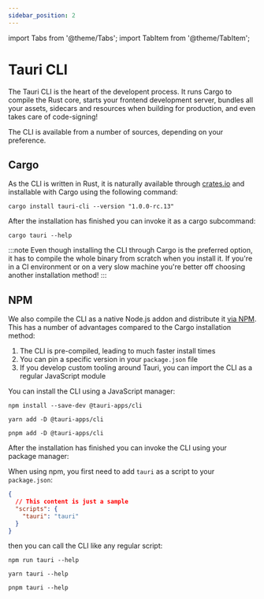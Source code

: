```yaml
---
sidebar_position: 2
---
```


import Tabs from '@theme/Tabs';
import TabItem from '@theme/TabItem';

# Tauri CLI

The Tauri CLI is the heart of the developent process. It runs Cargo to compile the Rust core, starts your frontend development server, bundles all your assets, sidecars and resources when building for production, and even takes care of code-signing!

The CLI is available from a number of sources, depending on your preference.

## Cargo

As the CLI is written in Rust, it is naturally available through [crates.io](https://crates.io/crates/tauri-cli) and installable with Cargo using the following command:

```shell
cargo install tauri-cli --version "1.0.0-rc.13"
```

After the installation has finished you can invoke it as a cargo subcommand:

```shell
cargo tauri --help
```

:::note
Even though installing the CLI through Cargo is the preferred option, it has to compile the whole binary from scratch when you install it. If you're in a CI environment or on a very slow machine you're better off choosing another installation method!
:::

## NPM

We also compile the CLI as a native Node.js addon and distribute it [via NPM](https://www.npmjs.com/package/@tauri-apps/cli). This has a number of advantages compared to the Cargo installation method:

1. The CLI is pre-compiled, leading to much faster install times
2. You can pin a specific version in your `package.json` file
3. If you develop custom tooling around Tauri, you can import the CLI as a regular JavaScript module

You can install the CLI using a JavaScript manager:

<Tabs groupId="package-manager">
<TabItem value="npm" label="npm" default>

```shell
npm install --save-dev @tauri-apps/cli
```

</TabItem>
<TabItem value="yarn" label="yarn">

```shell
yarn add -D @tauri-apps/cli
```

</TabItem>
<TabItem value="pnpm" label="pnpm">

```shell
pnpm add -D @tauri-apps/cli
```

</TabItem>
</Tabs>

After the installation has finished you can invoke the CLI using your package manager:

<Tabs groupId="package-manager">
<TabItem value="npm" label="npm" default>

When using npm, you first need to add `tauri` as a script to your `package.json`:

```json title=package.json
{
  // This content is just a sample
  "scripts": {
    "tauri": "tauri"
  }
}
```

then you can call the CLI like any regular script:

```shell
npm run tauri --help
```

</TabItem>
<TabItem value="yarn" label="yarn">

```shell
yarn tauri --help
```

</TabItem>
<TabItem value="pnpm" label="pnpm">

```shell
pnpm tauri --help
```

</TabItem>
</Tabs>
